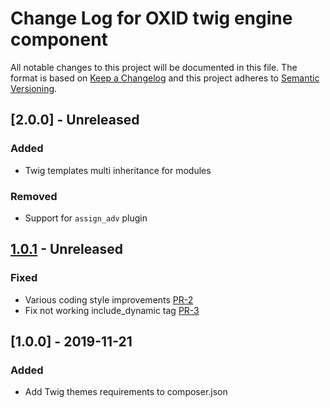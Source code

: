# Change Log for OXID twig engine component

All notable changes to this project will be documented in this file.
The format is based on [Keep a Changelog](http://keepachangelog.com/)
and this project adheres to [Semantic Versioning](http://semver.org/).

## [2.0.0] - Unreleased

### Added
- Twig templates multi inheritance for modules

### Removed
- Support for `assign_adv` plugin

## [1.0.1] - Unreleased

### Fixed
- Various coding style improvements [PR-2](https://github.com/OXID-eSales/twig-component/pull/2)
- Fix not working include_dynamic tag [PR-3](https://github.com/OXID-eSales/twig-component/pull/3)

## [1.0.0] - 2019-11-21

### Added
- Add Twig themes requirements to composer.json

[1.0.1]: https://github.com/OXID-eSales/twig-component/compare/v1.0.0...master

